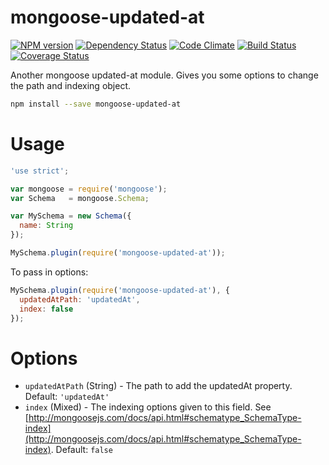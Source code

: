 # mongoose-updated-at

[![NPM version](http://img.shields.io/npm/v/mongoose-updated-at.svg?style=flat)](https://www.npmjs.org/package/mongoose-updated-at)
[![Dependency Status](http://img.shields.io/gemnasium/ksmithut/mongoose-updated-at.svg?style=flat)](https://gemnasium.com/ksmithut/mongoose-updated-at)
[![Code Climate](http://img.shields.io/codeclimate/github/ksmithut/mongoose-updated-at.svg?style=flat)](https://codeclimate.com/github/ksmithut/mongoose-updated-at)
[![Build Status](http://img.shields.io/travis/ksmithut/mongoose-updated-at.svg?style=flat)](https://travis-ci.org/ksmithut/mongoose-updated-at)
[![Coverage Status](http://img.shields.io/codeclimate/coverage/github/ksmithut/mongoose-updated-at.svg?style=flat)](https://codeclimate.com/github/ksmithut/mongoose-updated-at)

Another mongoose updated-at module. Gives you some options to change the path
and indexing object.

```bash
npm install --save mongoose-updated-at
```

# Usage

```javascript
'use strict';

var mongoose = require('mongoose');
var Schema   = mongoose.Schema;

var MySchema = new Schema({
  name: String
});

MySchema.plugin(require('mongoose-updated-at'));
```

To pass in options:

```javascript
MySchema.plugin(require('mongoose-updated-at'), {
  updatedAtPath: 'updatedAt',
  index: false
});
```

# Options

* `updatedAtPath` (String) - The path to add the updatedAt property. Default:
  `'updatedAt'`
* `index` (Mixed) - The indexing options given to this field. See
  [http://mongoosejs.com/docs/api.html#schematype_SchemaType-index](http://mongoosejs.com/docs/api.html#schematype_SchemaType-index).
  Default: `false`
